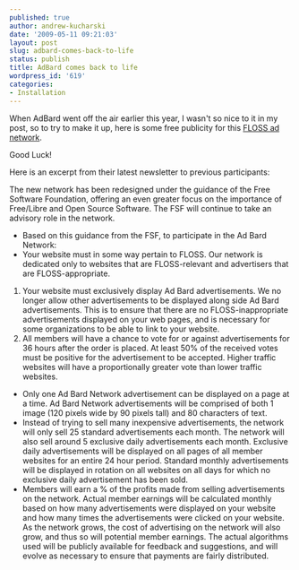 ```yaml
---
published: true
author: andrew-kucharski
date: '2009-05-11 09:21:03'
layout: post
slug: adbard-comes-back-to-life
status: publish
title: AdBard comes back to life
wordpress_id: '619'
categories:
- Installation
---
```


When AdBard went off the air earlier this year, I wasn't so nice to it in my post, so to try to make it up, here is some free publicity for this [FLOSS ad network](http://adbard.net/join). 

Good Luck!

Here is an excerpt from their latest newsletter to previous participants:


> 
The new network has been redesigned under the guidance of the Free Software Foundation, offering an even greater focus on the importance of Free/Libre and Open Source Software.  The FSF will continue to take an advisory role in the network.
 * Based on this guidance from the FSF, to participate in the Ad Bard Network:
 * Your website must in some way pertain to FLOSS.  Our network is dedicated only to websites that are FLOSS-relevant and advertisers that are FLOSS-appropriate.
 1. Your website must exclusively display Ad Bard advertisements.  We no longer allow other advertisements to be displayed along side Ad Bard advertisements.  This is to ensure that there are no FLOSS-inappropriate advertisements displayed on your web pages, and is necessary for some organizations to be able to link to your website.
 2. All members will have a chance to vote for or against advertisements for 36 hours after the order is placed.  At least 50% of the received votes must be positive for the advertisement to be accepted.  Higher traffic websites will have a proportionally greater vote than lower traffic websites.
 * Only one Ad Bard Network advertisement can be displayed on a page at a time.  Ad Bard Network advertisements will be comprised of both 1 image (120 pixels wide by 90 pixels tall) and 80 characters of text.
 * Instead of trying to sell many inexpensive advertisements, the network will only sell 25 standard advertisements each month.  The network will also sell around 5 exclusive daily advertisements each month.  Exclusive daily advertisements will be displayed on all pages of all member websites for an entire 24 hour period.  Standard monthly advertisements will be displayed in rotation on all websites on all days for which no exclusive daily advertisement has been sold.
 * Members will earn a % of the profits made from selling advertisements on the network.  Actual member earnings will be calculated monthly based on how many advertisements were displayed on your website and how many times the advertisements were clicked on your website.  As the network grows, the cost of advertising on the network will also grow, and thus so will potential member earnings.  The actual algorithms used will be publicly available for feedback and suggestions, and will evolve as necessary to ensure that payments are fairly distributed.
